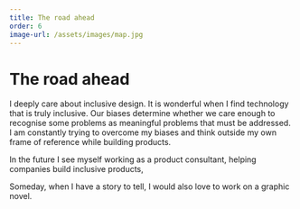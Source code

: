 ```yaml
---
title: The road ahead
order: 6
image-url: /assets/images/map.jpg
---
```


# The road ahead

I deeply care about inclusive design. It is wonderful when I find technology that is truly inclusive. Our biases determine whether we care enough to recognise some problems as meaningful problems that must be addressed. I am constantly trying to overcome my biases and think outside my own frame of reference while building products.

In the future I see myself working as a product consultant, helping companies build inclusive products,

Someday, when I have a story to tell, I would also love to work on a graphic novel.
